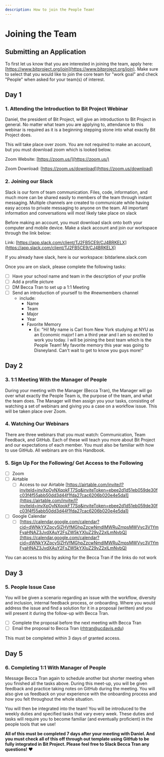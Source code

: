 ```yaml
---
description: How to join the People Team!
---
```


# Joining the Team

## Submitting an Application

To first let us know that you are interested in joining the team, apply here: [https://www.bitproject.org/join](https://www.bitproject.org/join). Make sure to select that you would like to join the core team for "work goal" and check "People" when asked for your team\(s\) of interest.

## Day 1

### 1. Attending the Introduction to Bit Project Webinar

Daniel, the president of Bit Project, will give an introduction to Bit Project in general. No matter what team you are applying to, attendance to this webinar is required as it is a beginning stepping stone into what exactly Bit Project does.

This will take place over zoom. You are not required to make an account, but you must download zoom which is looked below.

Zoom Website: [https://zoom.us/](https://zoom.us/)

Zoom Download: [https://zoom.us/download](https://zoom.us/download)

### 2. Joining our Slack

Slack is our form of team communication. Files, code, information, and much more can be shared easily to members of the team through instant messaging. Multiple channels are created to communicate while having easy access to private messaging to anyone on the team. All important information and conversations will most likely take place on slack

Before making an account, you must download slack onto both your computer and mobile device. Make a slack account and join our workspace through the link below:

Link: [https://app.slack.com/client/TJ2FB5CE9/CJ4BRKELX](https://app.slack.com/client/TJ2FB5CE9/CJ4BRKELX)

If you already have slack, here is our workspace: bitdarlene.slack.com

Once you are on slack, please complete the following tasks:

* [ ] Have your school name and team in the description of your profile
* [ ] Add a profile picture 
* [ ] DM Becca Tran to set up a 1:1 Meeting
* [ ] Send an introduction of yourself to the \#newmembers channel
  * include: 
    * Name
    * Team
    * Major
    * Year
    * Favorite Memory
      * Ex: "Hi! My name is Carl from New York studying at NYU as an Economic major! I am a third year and I am so excited to work you today. I will be joining the best team which is the People Team! My favorite memory this year was going to Disneyland. Can't wait to get to know you guys more!" 

## Day 2

### 3. 1:1 Meeting With the Manager of People

During your meeting with the Manager \(Becca Tran\), the Manager will go over what exactly the People Team is, the purpose of the team, and what the team does. The Manager will then assign you your tasks, consisting of watching a set of webinars and giving you a case on a workflow issue. This will be taken place over Zoom. 

### 4. Watching Our Webinars

There are three webinars that you must watch: Communication, Team Feedback, and GitHub. Each of these will teach you more about Bit Project and our expectations of each member. You must also be familiar with how to use GitHub. All webinars are on this Handbook.

### 5. Sign Up For the Following/ Get Access to the Following

* [ ] Zoom
* [ ] Airtable
  * [ ] Access to our Airtable [https://airtable.com/invite/l?inviteId=invXpOyNXqokFT7Sq&inviteToken=ebee2d1d51eb059de30fc03f4f55abb50dd3d44f1fda27cac6206b020e4e5da1](https://airtable.com/invite/l?inviteId=invXpOyNXqokFT7Sq&inviteToken=ebee2d1d51eb059de30fc03f4f55abb50dd3d44f1fda27cac6206b020e4e5da1)
* [ ] Google Calendar 
  * [ ] [https://calendar.google.com/calendar?cid=dWNkYXZpcy5lZHVfMGhpZzcwNmdlMWRuZmpsMWVyc3V1YmFyaHNAZ3JvdXAuY2FsZW5kYXIuZ29vZ2xlLmNvbQ](https://calendar.google.com/calendar?cid=dWNkYXZpcy5lZHVfMGhpZzcwNmdlMWRuZmpsMWVyc3V1YmFyaHNAZ3JvdXAuY2FsZW5kYXIuZ29vZ2xlLmNvbQ)

You can access to this by asking for the Becca Tran if the links do not work 

## Day 3

### 5. People Issue Case 

You will be given a scenario regarding an issue with the workflow, diversity and inclusion, internal feedback process, or onboarding. Where you would address the issue and find a solution for it in a proposal \(written\) and you will present it during the follow-up with Becca Tran. 

* [ ] Complete the proposal before the next meeting with Becca Tran 
* [ ] Email the proposal to Becca Tran \(rhtran@ucdavis.edu\) 

This must be completed within 3 days of granted access.

## Day 5

### 6. Completing 1:1 With Manager of People

Message Becca Tran again to schedule another but shorter meeting when you finished all the tasks above. During this meet-up, you will be given feedback and practice taking notes on GitHub during the meeting. You will also give us feedback on your experience with the onboarding process and how you felt throughout the whole situation.

You will then be integrated into the team! You will be introduced to the weekly duties and specified tasks that vary every week. These duties and tasks will require you to become familiar \(and eventually proficient\) in the people tools that we use!

**All of this must be completed 7 days after your meeting with Daniel. And you must check all of this off through out template using GitHub to be fully integrated in Bit Project. Please feel free to Slack Becca Tran any questions!** ❤️

